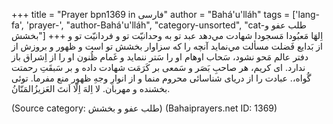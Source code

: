 +++
title = "Prayer bpn1369 in فارسی"
author = "Bahá'u'lláh"
tags = ['lang-fa', 'prayer-', "author-Bahá'u'lláh", "category-unsorted", "cat-طلب عفو و بخشش"]
+++
اِلهَا مَعبُودا مَسجودا
شهادت مي‌دهد عبد تو به وحدانيّت تو و فردانيّت تو و از بَدايع فَضلت مسألت مي‌نمايد آنچه را كه سزاوار بخشش تو است و ظهور و بروزش از دفتر عالم مَحو نشود، سَحاب اوهام او را سَتر ننمايد و غَمام ظُنون او را از اِشراق باز ندارد. ای كريم، هر صاحبِ بَصَر و سَمعی بر كَرَمَت شهادت داده و بر سَبقَتِ رحمتت گُواه،. عبادت را از دريای شناسائی محروم منما و از انوارِ وجهِ ظهور منع مفرما. توئی بخشنده و مهربان. لا اِلهَ اِلّا اَنتَ العَزيزُالمَنّانُ.

(Source category: طلب عفو و بخشش)
(Bahaiprayers.net ID: 1369)
